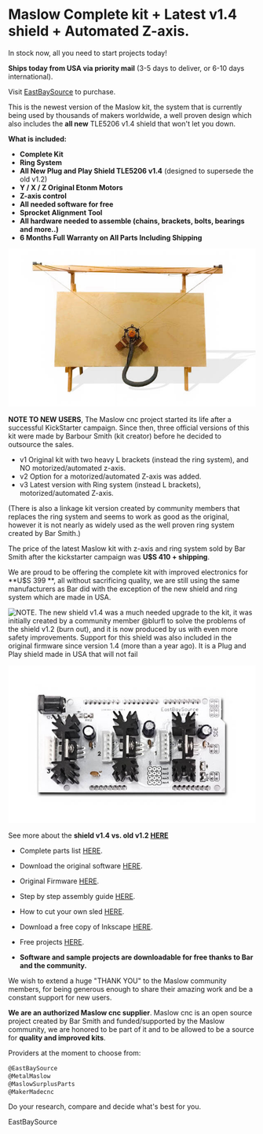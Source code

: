 # Maslow Complete kit + Latest v1.4 shield + Automated Z-axis.

In stock now, all you need to start projects today!

**Ships today from USA via priority mail** (3-5 days to deliver, or 6-10 days international).

Visit [EastBaySource](https://www.eastbaysource.com) to purchase.

This is the newest version of the Maslow kit, the system that is currently being used by thousands of makers worldwide, a well proven design which also includes the **all new** TLE5206 v1.4 shield that won't let you down.



**What is included:**

- **Complete Kit**
- **Ring System**
- **All New Plug and Play Shield TLE5206 v1.4** (designed to supersede the old v1.2)
- **Y / X / Z Original Etonm Motors**
- **Z-axis control**
- **All needed software for free**
- **Sprocket Alignment Tool**
- **All hardware needed to assemble (chains, brackets, bolts, bearings and more..)**
- **6 Months Full Warranty on All Parts Including Shipping**



![Complete Kit](https://raw.githubusercontent.com/MaslowCommunityGarden/Maslow-kits-for-sale-soon./master/fullkit_wb.jpg)


**NOTE TO NEW USERS**, The Maslow cnc project started its life after a successful KickStarter campaign.
Since then, three official versions of this kit were made by Barbour Smith (kit creator) before he decided to outsource the sales.

- v1 Original kit with two heavy L brackets (instead the ring system), and NO motorized/automated z-axis.
- v2 Option for a motorized/automated Z-axis was added.
- v3 Latest version with Ring system (instead L brackets), motorized/automated Z-axis.

(There is also a linkage kit version created by community members that replaces the ring system and seems to work as good as the original, however it is not nearly as widely used as the well proven ring system created by Bar Smith.)


The price of the latest Maslow kit with z-axis and ring system sold by Bar Smith after the kickstarter campaign was **U$S 410 + shipping**.

We are proud to be offering the complete kit with improved electronics for **U$S 399 **, all without sacrificing quality, we are still using the same manufacturers as Bar did with the exception of the new shield and ring system which are made in USA. 




![NOTE. The new shield v1.4 was a much needed upgrade to the kit, it was initially created by a community member @blurfl to solve the problems of the shield v1.2 (burn out), and it is now produced by us with even more safety improvements. 
Support for this shield was also included in the original firmware since version 1.4 (more than a year ago). It is a Plug and Play shield made in USA that will not fail](https://raw.githubusercontent.com/MaslowCommunityGarden/Maslow-kits-for-sale-soon./master/note.gif)



![New shield v1.4](https://raw.githubusercontent.com/MaslowCommunityGarden/Maslow-kits-for-sale-soon./master/TLE_v14.jpg)


See more about the **shield v1.4 vs. old v1.2 [HERE](https://shop.eastbaysource.com/blogs/product-info/product-detail)**


- Complete parts list [HERE](https://www.eastbaysource.com/index.php/what-is-in-the-box).

- Download the original software [HERE](https://github.com/MaslowCNC/GroundControl/releases). 

- Original Firmware [HERE](https://github.com/MaslowCNC/Firmware/releases/).

- Step by step assembly guide [HERE](https://www.eastbaysource.com/index.php/assembly-instructions).

- How to cut your own sled [HERE](https://www.eastbaysource.com/index.php/assembly-instructions).

- Download a free copy of Inkscape [HERE](https://inkscape.org/).

- Free projects [HERE](http://maslowcommunitygarden.org/index.html).



- **Software and sample projects are downloadable for free thanks to Bar and the community.**

We wish to extend a huge "THANK YOU" to the Maslow community members, for being generous enough to share their amazing work and be a constant support for new users. 

**We are an authorized Maslow cnc supplier**. Maslow cnc is an open source project created by Bar Smith and funded/supported by the Maslow community, we are honored to be part of it and to be allowed to be a source for **quality and improved kits**.

Providers at the moment to choose from:

    @EastBaySource
    @MetalMaslow
    @MaslowSurplusParts
    @MakerMadecnc

Do your research, compare and decide what's best for you.


EastBaySource

